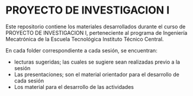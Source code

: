 # PROYECTO DE INVESTIGACION I
Este repositorio contiene los materiales desarrollados durante el curso de PROYECTO DE INVESTIGACION I, perteneciente al programa de Ingeniería Mecatrónica de la Escuela Tecnológica Instituto Técnico Central.

En cada folder correspondiente a cada sesión, se encuentran:
- lecturas sugeridas; las cuales se sugiere sean realizadas previo a la sesión	
- Las presentaciones; son el material orientador para el desarrollo de cada sesión
- Los material para el desarrollo de las actividades 
